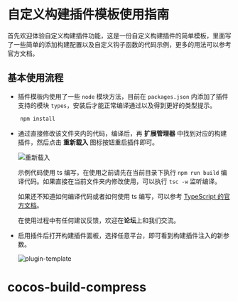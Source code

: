 # 自定义构建插件模板使用指南

首先欢迎体验自定义构建插件功能，这是一份自定义构建插件的简单模板，里面写了一些简单的添加构建配置以及自定义钩子函数的代码示例，更多的用法可以参考官方文档。

## 基本使用流程

- 插件模板内使用了一些 `node` 模块方法，目前在 `packages.json` 内添加了插件支持的模块 `types`，安装后才能正常编译通过以及得到更好的类型提示。

```bash
    npm install
```

- 通过直接修改该文件夹内的代码，编译后，再 **扩展管理器** 中找到对应的构建插件，然后点击 **重新载入** 图标按钮重启插件即可。

    ![重新载入](https://github.com/yanOO1497/creator-docs/raw/a4df3816c416a1d790a15acde3fc3986281588f9/zh/editor/publish/custom-project-build-template/enable-plugin.png)

    示例代码使用 ts 编写，在使用之前请先在当前目录下执行 `npm run build` 编译代码。如果直接在当前文件夹内修改使用，可以执行 `tsc -w` 监听编译。

    如果还不知道如何编译代码或者如何使用 ts 编写，可以参考 [TypeScript 的官方文档](https://typescript.bootcss.com/tutorials/typescript-in-5-minutes.html)。

    在使用过程中有任何建议反馈，欢迎在**论坛**上和我们交流。

- 启用插件后打开构建插件面板，选择任意平台，即可看到构建插件注入的新参数。

    ![plugin-template](https://github.com/yanOO1497/creator-docs/raw/a4df3816c416a1d790a15acde3fc3986281588f9/zh/editor/publish/custom-project-build-template/plugin-template.png)
# cocos-build-compress
